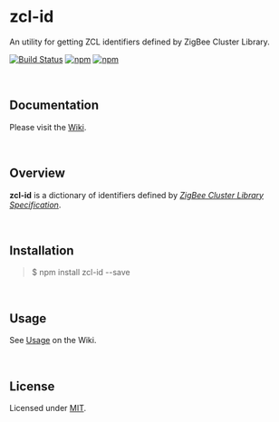 # zcl-id

An utility for getting ZCL identifiers defined by ZigBee Cluster Library.

[![Build Status](https://travis-ci.com/zigbeer/zcl-id.svg?branch=master)](https://travis-ci.com/zigbeer/zcl-id)
[![npm](https://img.shields.io/npm/v/zcl-id.svg?maxAge=2592000)](https://www.npmjs.com/package/zcl-id)
[![npm](https://img.shields.io/npm/l/zcl-id.svg?maxAge=2592000)](https://www.npmjs.com/package/zcl-id)

<br />
  
## Documentation

Please visit the [Wiki](https://github.com/zigbeer/zcl-id/wiki).

<br />

## Overview

**zcl-id** is a dictionary of identifiers defined by [_ZigBee Cluster Library Specification_](https://github.com/zigbeer/documents/blob/master/zcl-id/ZIGBEE_CLUSTER_LIBRARY_SPECIFICATION.pdf).

<br />

## Installation

> \$ npm install zcl-id --save

<br />

## Usage

See [Usage](https://github.com/zigbeer/zcl-id/wiki#Usage) on the Wiki.

<br />

## License

Licensed under [MIT](https://github.com/zigbeer/zcl-id/blob/master/LICENSE).
